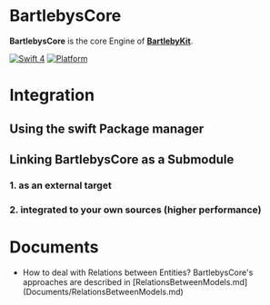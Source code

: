 # BartlebysCore

**BartlebysCore** is the core Engine of [**BartlebyKit**](https://github.com/Bartlebys/BartlebyKit).

[![Swift 4](https://img.shields.io/badge/Swift-4.0-orange.svg)](https://swift.org)  [![Platform](https://img.shields.io/badge/platforms-macOS%20∙%20iOS%20∙%20watchOS%20∙%20tvOS∙%20Linux-blue.svg)](https://developer.apple.com/platforms/) 

# Integration

## Using the swift Package manager

## Linking BartlebysCore as a Submodule

### 1. as an external target
### 2. integrated to your own sources (higher performance)


# Documents

- How to deal with Relations between Entities? BartlebysCore's approaches are described in [RelationsBetweenModels.md] (Documents/RelationsBetweenModels.md)
